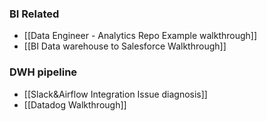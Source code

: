 ### BI Related
- [[Data Engineer - Analytics Repo Example walkthrough]]
- [[BI Data warehouse to Salesforce Walkthrough]]
### DWH pipeline
- [[Slack&Airflow Integration Issue diagnosis]]
- [[Datadog Walkthrough]]
